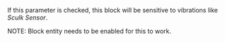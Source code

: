 If this parameter is checked, this block will be sensitive to vibrations like _Sculk Sensor_.

NOTE: Block entity needs to be enabled for this to work.